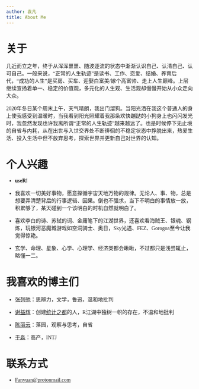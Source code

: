 ```yaml
---
author: 袁凡
title: About Me
---
```


# <font face="黑体">**关于**


<font face="宋体"> 几近而立之年，终于从浑浑噩噩、随波逐流的状态中渐渐认识自己、认清自己、认可自己。一般来说，“正常的人生轨迹”是读书、工作、恋爱、结婚、养育后代，“成功的人生”是买房、买车、迎娶白富美/嫁个高富帅、走上人生巅峰。上层继续宣扬着单一、稳定的价值观，多元化的人生观、生活观却慢慢开始从小众走向大众。

<font face="宋体"> 2020年冬日某个周末上午，天气晴朗，我出门溜狗。当阳光洒在我这个普通人的身上使我感受到温暖时，当我看到阳光照耀着我那条欢快蹦跶的小狗身上也闪闪发光时，我忽然发现也许我离所谓“正常的人生轨迹”越来越远了。也是时候停下无止境的自省与内耗，从在出世与入世交界处不断徘徊的不稳定状态中挣脱出来，热爱生活、投入生活中但不放弃思考，探索世界并更新自己对世界的认知。



# <font face="黑体" >**个人兴趣**



+ <font face="宋体"> **useR!**

+ <font face="宋体">我喜欢一切美好事物，愿意探循宇宙天地万物的规律。无论人、事、物，总是想要弄清楚背后的行事逻辑、因果。倒也不强求，当下不明白的事情放一放，积累够了，某天碰到一个该明白的时机自然就明白了。

+ <font face="宋体">喜欢李白的诗、苏轼的词、金庸笔下的江湖世界，还喜欢看海贼王、银魂、钢炼，玩银河恶魔城游戏如空洞骑士、奥日，Sky光遇、FEZ、Gorogoa至今让我觉得惊艳。 

+ <font face="宋体">玄学、命理、星象、心学、心理学、经济类都会瞅瞅，不过都只是浅尝辄止，略懂一二。



# <font face="黑体">**我喜欢的博主们**



+ <font face="宋体">[张列弛](https://www.liechi.org/)：思辨力，文学，鲁迅，温和地批判

+ <font face="宋体">[谢益辉](https://yihui.org/)：创建[统计之都](https://d.cosx.org/)的人，R江湖中独树一帜的存在，不温和地批判

+ <font face="宋体">[陈丽云](http://www.loyhome.com/)：落园，观察与思考，自省

+ <font face="宋体">[于淼](https://yufree.cn/)：高产，INTJ



# <font face="黑体">**联系方式**



+ <font face="宋体">Fanyuan@protonmail.com



